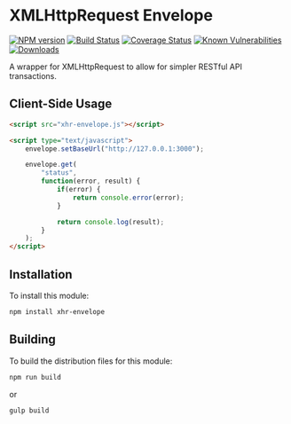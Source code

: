 # XMLHttpRequest Envelope

[![NPM version][npm-version-image]][npm-url]
[![Build Status][build-status-image]][build-status-url]
[![Coverage Status][coverage-image]][coverage-url]
[![Known Vulnerabilities][vulnerabilities-image]][vulnerabilities-url]
[![Downloads][npm-downloads-image]][npm-url]

A wrapper for XMLHttpRequest to allow for simpler RESTful API transactions.

## Client-Side Usage

```html
<script src="xhr-envelope.js"></script>

<script type="text/javascript">
	envelope.setBaseUrl("http://127.0.0.1:3000");

	envelope.get(
		"status",
		function(error, result) {
			if(error) {
				return console.error(error);
			}

			return console.log(result);
		}
	);
</script>
```

## Installation

To install this module:
```bash
npm install xhr-envelope
```

## Building

To build the distribution files for this module:
```bash
npm run build
```
or
```bash
gulp build
```

[npm-url]: https://www.npmjs.com/package/xhr-envelope
[npm-version-image]: https://img.shields.io/npm/v/xhr-envelope.svg
[npm-downloads-image]: http://img.shields.io/npm/dm/xhr-envelope.svg

[build-status-url]: https://travis-ci.org/nitro404/xhr-envelope
[build-status-image]: https://travis-ci.org/nitro404/xhr-envelope.svg?branch=master

[coverage-url]: https://coveralls.io/github/nitro404/xhr-envelope?branch=master
[coverage-image]: https://coveralls.io/repos/github/nitro404/xhr-envelope/badge.svg?branch=master

[vulnerabilities-url]: https://snyk.io/test/github/nitro404/xhr-envelope?targetFile=package.json
[vulnerabilities-image]: https://snyk.io/test/github/nitro404/xhr-envelope/badge.svg?targetFile=package.json
